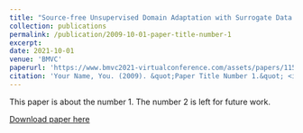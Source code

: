 ```yaml
---
title: "Source-free Unsupervised Domain Adaptation with Surrogate Data Generation"
collection: publications
permalink: /publication/2009-10-01-paper-title-number-1
excerpt: 
date: 2021-10-01
venue: 'BMVC'
paperurl: 'https://www.bmvc2021-virtualconference.com/assets/papers/1158.pdf'
citation: 'Your Name, You. (2009). &quot;Paper Title Number 1.&quot; <i>Journal 1</i>. 1(1).'
---
```

This paper is about the number 1. The number 2 is left for future work.

[Download paper here](https://www.bmvc2021-virtualconference.com/assets/papers/1158.pdf)

<!-- Recommended citation: Your Name, You. (2009). "Paper Title Number 1." <i>Journal 1</i>. 1(1). -->
